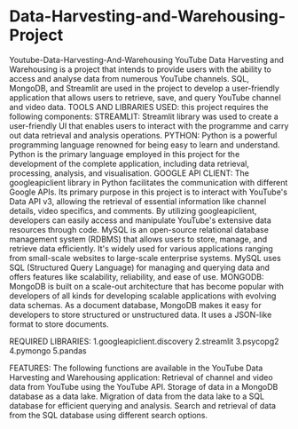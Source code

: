 # Data-Harvesting-and-Warehousing-Project
Youtube-Data-Harvesting-And-Warehousing YouTube Data Harvesting and Warehousing is a project that intends to provide users with the ability to access and analyse data from numerous YouTube channels. SQL, MongoDB, and Streamlit are used in the project to develop a user-friendly application that allows users to retrieve, save, and query YouTube channel and video data.
TOOLS AND LIBRARIES USED: this project requires the following components:
STREAMLIT: Streamlit library was used to create a user-friendly UI that enables users to interact with the programme and carry out data retrieval and analysis operations.
PYTHON: Python is a powerful programming language renowned for being easy to learn and understand. Python is the primary language employed in this project for the development of the complete application, including data retrieval, processing, analysis, and visualisation.
GOOGLE API CLIENT: The googleapiclient library in Python facilitates the communication with different Google APIs. Its primary purpose in this project is to interact with YouTube's Data API v3, allowing the retrieval of essential information like channel details, video specifics, and comments. By utilizing googleapiclient, developers can easily access and manipulate YouTube's extensive data resources through code.
MySQL is an open-source relational database management system (RDBMS) that allows users to store, manage, and retrieve data efficiently. It's widely used for various applications ranging from small-scale websites to large-scale enterprise systems. MySQL uses SQL (Structured Query Language) for managing and querying data and offers features like scalability, reliability, and ease of use.
MONGODB: MongoDB is built on a scale-out architecture that has become popular with developers of all kinds for developing scalable applications with evolving data schemas. As a document database, MongoDB makes it easy for developers to store structured or unstructured data. It uses a JSON-like format to store documents.

REQUIRED LIBRARIES:
1.googleapiclient.discovery
2.streamlit
3.psycopg2
4.pymongo
5.pandas

FEATURES: The following functions are available in the YouTube Data Harvesting and Warehousing application: Retrieval of channel and video data from YouTube using the YouTube API.
Storage of data in a MongoDB database as a data lake.
Migration of data from the data lake to a SQL database for efficient querying and analysis.
Search and retrieval of data from the SQL database using different search options.
